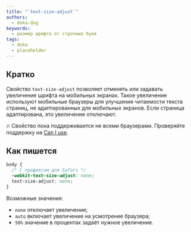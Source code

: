 ```yaml
---
title: "`text-size-adjust`"
authors:
  - doka-dog
keywords:
  - размер шрифта от строчных букв
tags:
  - doka
  - placeholder
---
```


## Кратко

Свойство `text-size-adjust` позволяет отменять или задавать увеличение шрифта на мобильных экранах. Такое увеличение используют мобильные браузеры для улучшения читаемости текста страниц, не адаптированных для мобильных экранов. Если страница адаптирована, это увеличение отключают.

<aside>

  🔥 Свойство пока поддерживается не всеми браузерами. Проверяйте поддержку на [Can I use](https://caniuse.com/text-size-adjust).

</aside>

## Как пишется

```css
body {
  /* С префиксом для Safari */
  -webkit-text-size-adjust: none;
  text-size-adjust: none;
}
```

Возможные значения:

- `none` отключает увеличение;
- `auto` включает увеличение на усмотрение браузера;
- `50%` значение в процентах задаёт нужное увеличение.
